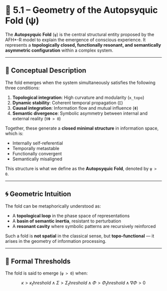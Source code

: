 # 🧩 5.1 – Geometry of the Autopsyquic Fold (ψ)

The **Autopsyquic Fold** (`ψ`) is the central structural entity proposed by the AFH*-R model to explain the emergence of conscious experience. It represents a **topologically closed, functionally resonant, and semantically asymmetric configuration** within a complex system.

---

## 📐 Conceptual Description

The fold emerges when the system simultaneously satisfies the following three conditions:

1. **Topological integration**: High curvature and modularity (`κ_topo`)
2. **Dynamic stability**: Coherent temporal propagation (`Σ`)
3. **Causal integration**: Information flow and mutual influence (`Φ`)
4. **Semantic divergence**: Symbolic asymmetry between internal and external reality (`∇Φ > 0`)

Together, these generate a **closed minimal structure** in information space, which is:

- Internally self-referential
- Temporally metastable
- Functionally convergent
- Semantically misaligned

This structure is what we define as the **Autopsyquic Fold**, denoted by `ψ > 0`.

---

## 🌀 Geometric Intuition

The fold can be metaphorically understood as:

- A **topological loop** in the phase space of representations
- A **basin of semantic inertia**, resistant to perturbation
- A **resonant cavity** where symbolic patterns are recursively reinforced

Such a fold is **not spatial** in the classical sense, but **topo-functional** — it arises in the geometry of information processing.

---

## 🧮 Formal Thresholds

The fold is said to emerge (`ψ > 0`) when:

```math
κ > κ_threshold ∧ Σ > Σ_threshold ∧ Φ > Φ_threshold ∧ ∇Φ > 0
